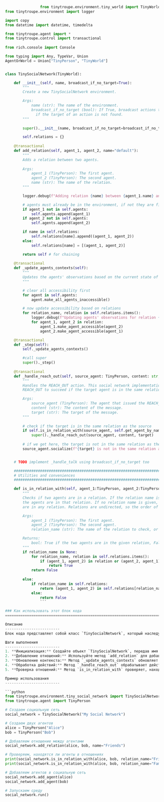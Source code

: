```python
                from tinytroupe.environment.tiny_world import TinyWorld
from tinytroupe.environment import logger

import copy
from datetime import datetime, timedelta

from tinytroupe.agent import *
from tinytroupe.control import transactional
 
from rich.console import Console

from typing import Any, TypeVar, Union
AgentOrWorld = Union["TinyPerson", "TinyWorld"]


class TinySocialNetwork(TinyWorld):

    def __init__(self, name, broadcast_if_no_target=True):
        """
        Create a new TinySocialNetwork environment.

        Args:
            name (str): The name of the environment.
            broadcast_if_no_target (bool): If True, broadcast actions through an agent's available relations
              if the target of an action is not found.
        """
        
        super().__init__(name, broadcast_if_no_target=broadcast_if_no_target)

        self.relations = {}
    
    @transactional
    def add_relation(self, agent_1, agent_2, name="default"):
        """
        Adds a relation between two agents.
        
        Args:
            agent_1 (TinyPerson): The first agent.
            agent_2 (TinyPerson): The second agent.
            name (str): The name of the relation.
        """

        logger.debug(f"Adding relation {name} between {agent_1.name} and {agent_2.name}.")

        # agents must already be in the environment, if not they are first added
        if agent_1 not in self.agents:
            self.agents.append(agent_1)
        if agent_2 not in self.agents:
            self.agents.append(agent_2)

        if name in self.relations:
            self.relations[name].append((agent_1, agent_2))
        else:
            self.relations[name] = [(agent_1, agent_2)]

        return self # for chaining
    
    @transactional
    def _update_agents_contexts(self):
        """
        Updates the agents' observations based on the current state of the world.
        """

        # clear all accessibility first
        for agent in self.agents:
            agent.make_all_agents_inaccessible()

        # now update accessibility based on relations
        for relation_name, relation in self.relations.items():
            logger.debug(f"Updating agents' observations for relation {relation_name}.")
            for agent_1, agent_2 in relation:
                agent_1.make_agent_accessible(agent_2)
                agent_2.make_agent_accessible(agent_1)

    @transactional
    def _step(self):
        self._update_agents_contexts()

        #call super
        super()._step()
    
    @transactional
    def _handle_reach_out(self, source_agent: TinyPerson, content: str, target: str):
        """
        Handles the REACH_OUT action. This social network implementation only allows
        REACH_OUT to succeed if the target agent is in the same relation as the source agent.

        Args:
            source_agent (TinyPerson): The agent that issued the REACH_OUT action.
            content (str): The content of the message.
            target (str): The target of the message.
        """
            
        # check if the target is in the same relation as the source
        if self.is_in_relation_with(source_agent, self.get_agent_by_name(target)):
            super()._handle_reach_out(source_agent, content, target)
            
        # if we get here, the target is not in the same relation as the source
        source_agent.socialize(f"{target} is not in the same relation as you, so you cannot reach out to them.", source=self)


    # TODO implement _handle_talk using broadcast_if_no_target too

    #######################################################################
    # Utilities and conveniences
    #######################################################################

    def is_in_relation_with(self, agent_1:TinyPerson, agent_2:TinyPerson, relation_name=None) -> bool:
        """
        Checks if two agents are in a relation. If the relation name is given, check that
        the agents are in that relation. If no relation name is given, check that the agents
        are in any relation. Relations are undirected, so the order of the agents does not matter.

        Args:
            agent_1 (TinyPerson): The first agent.
            agent_2 (TinyPerson): The second agent.
            relation_name (str): The name of the relation to check, or None to check any relation.

        Returns:
            bool: True if the two agents are in the given relation, False otherwise.
        """
        if relation_name is None:
            for relation_name, relation in self.relations.items():
                if (agent_1, agent_2) in relation or (agent_2, agent_1) in relation:
                    return True
            return False
        
        else:
            if relation_name in self.relations:
                return (agent_1, agent_2) in self.relations[relation_name] or (agent_2, agent_1) in self.relations[relation_name]
            else:
                return False
                ```

### Как использовать этот блок кода
=========================================================================================

Описание
-------------------------
Блок кода представляет собой класс `TinySocialNetwork`, который наследуется от класса `TinyWorld`. Класс `TinySocialNetwork` реализует среду социальной сети, где агенты могут взаимодействовать друг с другом, только если они находятся в одних и тех же отношениях. Класс предоставляет функции для добавления отношений между агентами, обновления контекста наблюдения агентов, обработки действий агентов и проверки, находятся ли агенты в отношениях.

Шаги выполнения
-------------------------
1. **Инициализация:** Создайте объект `TinySocialNetwork`, передав имя среды и флаг `broadcast_if_no_target`, который определяет, следует ли рассылать действия агентов по всем доступным отношениям, если целевой агент не найден.
2. **Добавление отношений:** Используйте метод `add_relation` для добавления отношений между двумя агентами. Метод принимает в качестве аргументов двух агентов и имя отношения.
3. **Обновление контекста:** Метод `_update_agents_contexts` обновляет контекст наблюдения агентов, делая доступными для них других агентов, находящихся в одних и тех же отношениях.
4. **Обработка действий:** Метод `_handle_reach_out` обрабатывает действие `REACH_OUT`, которое позволяет агенту отправить сообщение другому агенту. Действие будет успешным, только если целевой агент находится в том же отношении, что и источник.
5. **Проверка отношений:** Метод `is_in_relation_with` проверяет, находятся ли два агента в отношениях. Метод принимает в качестве аргументов двух агентов и необязательно имя отношения. Если имя отношения не указано, проверяется, находятся ли агенты в любых отношениях.

Пример использования
-------------------------

```python
from tinytroupe.environment.tiny_social_network import TinySocialNetwork
from tinytroupe.agent import TinyPerson

# Создаем социальную сеть
social_network = TinySocialNetwork("My Social Network")

# Создаем двух агентов
alice = TinyPerson("Alice")
bob = TinyPerson("Bob")

# Добавляем отношение между агентами
social_network.add_relation(alice, bob, name="Friends")

# Проверяем, находятся ли агенты в отношениях
print(social_network.is_in_relation_with(alice, bob, relation_name="Friends")) # Вывод: True
print(social_network.is_in_relation_with(alice, bob, relation_name="Family")) # Вывод: False

# Добавляем агентов в социальную сеть
social_network.add_agent(alice)
social_network.add_agent(bob)

# Запускаем среду
social_network.run()
```